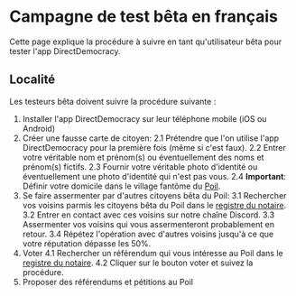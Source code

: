 # Campagne de test bêta en français

Cette page explique la procédure à suivre en tant qu'utilisateur bêta pour tester l'app DirectDemocracy.

## Localité

Les testeurs bêta doivent suivre la procédure suivante :
1. Installer l'app DirectDemocracy sur leur téléphone mobile (iOS ou Android) 
2. Créer une fausse carte de citoyen:
    2.1 Prétendre que l'on utilise l'app DirectDemocracy pour la première fois (même si c'est faux).
    2.2 Entrer votre véritable nom et prénom(s) ou éventuellement des noms et prénom(s) fictifs.
    2.3 Fournir votre véritable photo d'identité ou éventuellement une photo d'identité qui n'est pas vous.
    2.4 **Important**: Définir votre domicile dans le village fantôme du [Poil](https://nominatim.openstreetmap.org/ui/details.html?osmtype=R&osmid=6834621&class=boundary).
3. Se faire assermenter par d'autres citoyens bêta du Poil:
    3.1 Rechercher vos voisins parmis les citoyens bêta du Poil dans le [registre du notaire](https://notary.directdemocracy.vote?lat=43.94853&lon=6.28780).
    3.2 Entrer en contact avec ces voisins sur notre chaîne Discord.
    3.3 Assermenter vos voisins qui vous assermenteront probablement en retour.
    3.4 Répétez l'opération avec d'autres voisins jusqu'à ce que votre réputation dépasse les 50%.
4. Voter
    4.1 Rechercher un référendum qui vous intéresse au Poil dans le [registre du notaire](https://notary.directdemocracy.vote?tab=referendum&lat=43.94853&lon=6.28780).
    4.2 Cliquer sur le bouton voter et suivez la procédure.
5. Proposer des référendums et pétitions au Poil
   
